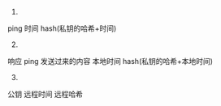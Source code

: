 1.

  ping
  时间
  hash(私钥的哈希+时间)

2.
  响应
  ping
  发送过来的内容
  本地时间
  hash(私钥的哈希+本地时间)

3.
  公钥
  远程时间
  远程哈希
